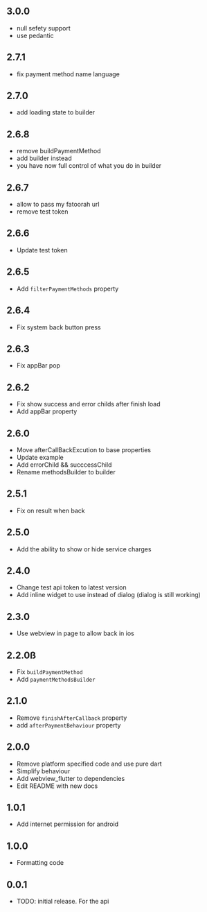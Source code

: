 ## 3.0.0

* null sefety support
* use pedantic

## 2.7.1

* fix payment method name language

## 2.7.0

* add loading state to builder

## 2.6.8

* remove buildPaymentMethod 
* add builder instead
* you have now full control of what you do in builder 

## 2.6.7

* allow to pass my fatoorah url
* remove test token

## 2.6.6

* Update test token

## 2.6.5

* Add `filterPaymentMethods` property

## 2.6.4

* Fix system back button press

## 2.6.3

* Fix appBar pop

## 2.6.2

* Fix show success and error childs after finish load
* Add appBar property

## 2.6.0

* Move afterCallBackExcution to base properties
* Update example
* Add errorChild && succcessChild 
* Rename methodsBuilder to builder

## 2.5.1

* Fix on result when back

## 2.5.0

* Add the ability to show or hide service charges

## 2.4.0

* Change test api token to latest version
* Add inline widget to use instead of dialog (dialog is still working)

## 2.3.0

* Use webview in page to allow back in ios

## 2.2.0ß

* Fix `buildPaymentMethod`
* Add `paymentMethodsBuilder`

## 2.1.0

* Remove `finishAfterCallback` property
* add `afterPaymentBehaviour` property

## 2.0.0

* Remove platform specified code and use pure dart
* Simplify behaviour
* Add webview_flutter to dependencies
* Edit README with new docs

## 1.0.1

* Add internet permission for android

## 1.0.0

* Formatting code

## 0.0.1

* TODO: initial release. For the api

